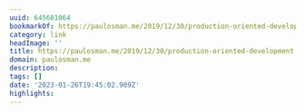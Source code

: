 ```yaml
---
uuid: 645601064
bookmarkOf: https://paulosman.me/2019/12/30/production-oriented-development.html
category: link
headImage: ''
title: https://paulosman.me/2019/12/30/production-oriented-development.html
domain: paulosman.me
description:
tags: []
date: '2023-01-26T19:45:02.909Z'
highlights:
---
```




